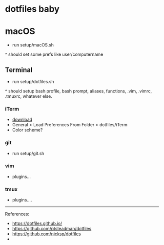 # dotfiles baby

# macOS

- run setup/macOS.sh

^ should set some prefs like user/computername

## Terminal

- run setup/dotfiles.sh

^ should setup bash profile, bash prompt, aliases, functions,
.vim, .vimrc, .tmuxrc, whatever else.

### iTerm
- [download](https://www.iterm2.com/version3.html)
- General > Load Preferences From Folder > dotfiles/iTerm
- Color scheme?

### git

- run setup/git.sh

### vim

- plugins...

### tmux

- plugins....

-------

References:

- https://dotfiles.github.io/
- https://github.com/ptsteadman/dotfiles
- https://github.com/nicksp/dotfiles
-
